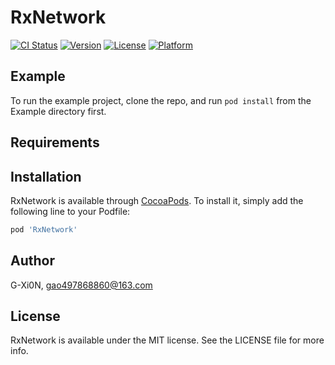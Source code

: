 # RxNetwork

[![CI Status](http://img.shields.io/travis/G-Xi0N/RxNetwork.svg?style=flat)](https://travis-ci.org/G-Xi0N/RxNetwork)
[![Version](https://img.shields.io/cocoapods/v/RxNetwork.svg?style=flat)](http://cocoapods.org/pods/RxNetwork)
[![License](https://img.shields.io/cocoapods/l/RxNetwork.svg?style=flat)](http://cocoapods.org/pods/RxNetwork)
[![Platform](https://img.shields.io/cocoapods/p/RxNetwork.svg?style=flat)](http://cocoapods.org/pods/RxNetwork)

## Example

To run the example project, clone the repo, and run `pod install` from the Example directory first.

## Requirements

## Installation

RxNetwork is available through [CocoaPods](http://cocoapods.org). To install
it, simply add the following line to your Podfile:

```ruby
pod 'RxNetwork'
```

## Author

G-Xi0N, gao497868860@163.com

## License

RxNetwork is available under the MIT license. See the LICENSE file for more info.
